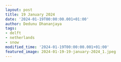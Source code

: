 ```yaml
---
layout: post
title: 19 January 2024
date: '2024-01-19T00:00:00.001+01:00'
author: Dedunu Dhananjaya
tags:
- delft
- netherlands
- snow
modified_time: '2024-01-19T00:00:00.001+01:00'
featured_image: 2024-01-19-19-january-2024_1.jpeg
---
```


